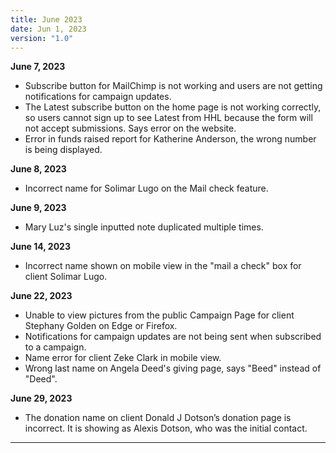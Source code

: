 ```yaml
---
title: June 2023
date: Jun 1, 2023
version: "1.0"
---
```

**June 7, 2023**
- Subscribe button for MailChimp is not working and users are not getting notifications for campaign updates. 
- The Latest subscribe button on the home page is not working correctly, so users cannot sign up to see Latest from HHL because the form will not accept submissions. Says error on the website. 
- Error in funds raised report for Katherine Anderson, the wrong number is being displayed.

**June 8, 2023**
- Incorrect name for Solimar Lugo on the Mail check feature.

**June 9, 2023**
- Mary Luz's single inputted note duplicated multiple times. 

**June 14, 2023**
- Incorrect name shown on mobile view in the "mail a check" box for client Solimar Lugo.

**June 22, 2023**
- Unable to view pictures from the public Campaign Page for client Stephany Golden on Edge or Firefox. 
- Notifications for campaign updates are not being sent when subscribed to a campaign.
- Name error for client Zeke Clark in mobile view.
- Wrong last name on Angela Deed's giving page, says "Beed" instead of "Deed".

**June 29, 2023**
- The donation name on client Donald J Dotson’s donation page is incorrect. It is showing as Alexis Dotson, who was the initial contact. 

---
